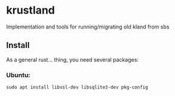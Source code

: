 # krustland
Implementation and tools for running/migrating old kland from sbs

## Install
As a general rust... thing, you need several packages:

### Ubuntu:
`sudo apt install libssl-dev libsqlite3-dev pkg-config`

